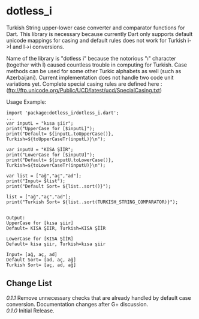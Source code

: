 dotless_i
=========

Turkish String upper-lower case converter and comparator functions for Dart. This library is necessary because 
currently Dart only supports default unicode mappings for casing and default rules does not work for Turkish i->İ and I->i conversions.    
  
Name of the library is "dotless i" because the notorious "ı" character (together with İ) caused countless trouble in computing for Turkish.
Case methods can be used for some other Turkic alphabets as well (such as  Azerbaijani). Current implementation does not handle two code unit
variations yet. Complete special casing rules are defined here : (ftp://ftp.unicode.org/Public/UCD/latest/ucd/SpecialCasing.txt)  

Usage Example:  

	import 'package:dotless_i/dotless_i.dart';
	...
	var inputL = "kısa şiir"; 
	print("UpperCase for [$inputL]");
	print("Default= ${inputL.toUpperCase()}, Turkish=${toUpperCaseTr(inputL)}\n");
	
	var inputU = "KISA ŞİİR";	 
	print("LowerCase for [$inputU]");
	print("Default= ${inputU.toLowerCase()}, Turkish=${toLowerCaseTr(inputU)}\n");  
	  
	var list = ["ağ","aç","ad"];
	print("Input= $list");
	print("Default Sort= ${list..sort()}");
	  
	list = ["ağ","aç","ad"];  
	print("Turkish Sort= ${list..sort(TURKISH_STRING_COMPARATOR)}"); 
	
	
	Output:
	UpperCase for [kısa şiir]
	Default= KISA ŞIIR, Turkish=KISA ŞİİR
	
	LowerCase for [KISA ŞİİR]
	Default= kisa şiir, Turkish=kısa şiir
	
	Input= [ağ, aç, ad]
	Default Sort= [ad, aç, ağ]
	Turkish Sort= [aç, ad, ağ]

## Change List
*0.1.1* Remove unnecessary checks that are already handled by default case conversion. Documentation changes after G+ discussion.  
*0.1.0* Initial Release.